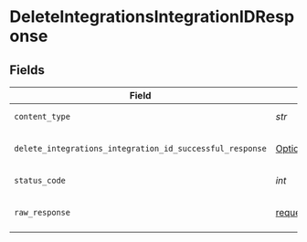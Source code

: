 # DeleteIntegrationsIntegrationIDResponse


## Fields

| Field                                                                                                                                          | Type                                                                                                                                           | Required                                                                                                                                       | Description                                                                                                                                    |
| ---------------------------------------------------------------------------------------------------------------------------------------------- | ---------------------------------------------------------------------------------------------------------------------------------------------- | ---------------------------------------------------------------------------------------------------------------------------------------------- | ---------------------------------------------------------------------------------------------------------------------------------------------- |
| `content_type`                                                                                                                                 | *str*                                                                                                                                          | :heavy_check_mark:                                                                                                                             | HTTP response content type for this operation                                                                                                  |
| `delete_integrations_integration_id_successful_response`                                                                                       | [Optional[shared.DeleteIntegrationsIntegrationIDSuccessfulResponse]](../../models/shared/deleteintegrationsintegrationidsuccessfulresponse.md) | :heavy_minus_sign:                                                                                                                             | DELETE /integrations/:integration_id Successful response                                                                                       |
| `status_code`                                                                                                                                  | *int*                                                                                                                                          | :heavy_check_mark:                                                                                                                             | HTTP response status code for this operation                                                                                                   |
| `raw_response`                                                                                                                                 | [requests.Response](https://requests.readthedocs.io/en/latest/api/#requests.Response)                                                          | :heavy_check_mark:                                                                                                                             | Raw HTTP response; suitable for custom response parsing                                                                                        |
